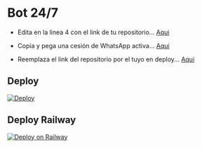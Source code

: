 # Bot 24/7

- Edita en la linea 4 con el link de tu repositorio... [Aqui](https://github.com/NeKosmic/Nk-Tesla/blob/e9d34809d8cd2cf341edf3915d3d63e751becb3c/app.json#L4)

- Copia y pega una cesión de WhatsApp activa... [Aqui](https://github.com/NeKosmic/Nk-Tesla/blob/main/NeKosmic.json)

- Reemplaza el link del repositorio por el tuyo en deploy... [Aqui](https://github.com/NeKosmic/Nk-Tesla/blob/main/README.md)

## Deploy
[![Deploy](https://www.herokucdn.com/deploy/button.svg)](https://heroku.com/deploy?template=https://github.com/NeKosmic/Nk-Tesla/)

## Deploy Railway

[![Deploy on Railway](https://railway.app/button.svg)](https://railway.app/new/template?template=https://github.com/NeKosmic/Nk-Tesla/)

